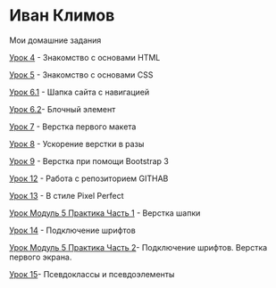 

# Иван Климов
Мои домашние задания

[Урок 4](https://klimov-ivan.github.io/lesson_4/ "ДЗ") - Знакомство с основами HTML

[Урок 5](https://klimov-ivan.github.io/lesson_5/ "ДЗ") - Знакомство с основами CSS 

[Урок 6.1](https://klimov-ivan.github.io/lesson_6.1/ "ДЗ") - Шапка сайта с навигацией

[Урок 6.2](https://klimov-ivan.github.io/lesson_6.2/ "ДЗ")- Блочный элемент

[Урок 7](https://klimov-ivan.github.io/lesson_7/ "ДЗ") - Верстка первого макета

[Урок 8](https://klimov-ivan.github.io/lesson_8/ "ДЗ") - Ускорение верстки в разы

[Урок 9](https://klimov-ivan.github.io/lesson_9/ "ДЗ") - Верстка при помощи Bootstrap 3

[Урок 12](https://klimov-ivan.github.io/lesson-12/ "Домашка") - Работа с репозиторием GITHAB

[Урок 13](https://klimov-ivan.github.io/lesson_13/src/ "Домашка") - В стиле Pixel Perfect

[Урок Модуль 5 Практика Часть 1](https://klimov-ivan.github.io/lessen-modul-5/index.html "Домашка") - Верстка шапки

[Урок 14](https://klimov-ivan.github.io/lesson_14/index.html "Домашка") - Подключение шрифтов

[Урок Модуль 5 Практика Часть 2](https://klimov-ivan.github.io/lesson_M_5_CH_2/ "Домашка")- Подключение шрифтов. Верстка первого экрана.


[Урок 15](https://klimov-ivan.github.io/lesson_15/index.html "Домашка")- Псевдоклассы и псевдоэлементы
